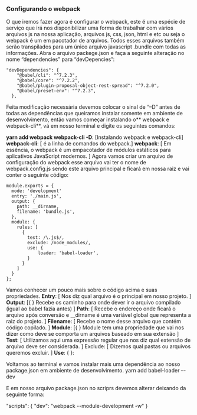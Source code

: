 ### Configurando o webpack
O que iremos fazer agora é configurar o webpack, este é uma espécie de serviço que irá nos disponibilizar uma forma de trabalhar com vários arquivos js na nossa aplicação, arquivos js, css, json, html e etc ou seja o webpack é um em pacotador de arquivos. Todos esses arquivos também serão transpilados para um único arquivo javascript .bundle com todas as informações. Abra o arquivo packege.json e faça a seguinte alteração no nome “dependencies” para “devDepencies”:



    "devDependencies": {
        "@babel/cli": "^7.2.3",
        "@babel/core": "^7.2.2",
        "@babel/plugin-proposal-object-rest-spread": "^7.2.0",
        "@babel/preset-env": "^7.2.3",
      },
Feita modificação necessária devemos colocar o sinal de “–D” antes de todas as dependências que queiramos instalar somente em ambiente de desenvolvimento, então vamos começar instalando o** webpack e webpack-cli**, vá em nosso terminal e digite os seguintes comandos:

**yarn add webpack webpack-cli -D**: [Instalando webpack e webpack-cli]
**webpack-cli**: [ é a linha de comandos do webpack.]
**webpack**: [ Em essência, o webpack é um empacotador de módulos estáticos para aplicativos JavaScript modernos. ]
Agora vamos criar um arquivo de configuração do webpack esse arquivo vai ter o nome de webpack.config.js sendo este arquivo principal e ficará em nossa raiz e vai conter o seguinte código:



    module.exports = {
      mode: 'development'
      entry: './main.js',
      output: {
        path: __dirname,
        filename: 'bundle.js',
      },
      module: {
        rules: [
          {
            test: /\.js$/,
            exclude: /node_modules/,
            use: {
                loader: 'babel-loader',
            }
          }
        ]
      }
    };
Vamos conhecer um pouco mais sobre o código acima e suas propriedades.
**Entry**: [ Nos diz qual arquivo é o principal em nosso projeto. ]
**Output**: [{ } Recebe os caminho para onde dever ir o arquivo compilado (igual ao babel fazia antes) ]
**Path**: [ Recebe o endereço onde ficará o arquivo após conversão e __dirname é uma variável global que representa a raiz do projeto. ]
**Filename**: [ Recebe o nome desse arquivo que contém código copilado. ]
**Module**: [{ } Module tem uma propriedade que vai nos dizer como deve se comporta um arquivos baseado em sua extensão ]
**Test**: [ Utilizamos aqui uma expressão regular que nos diz qual extensão de arquivo deve ser considerada. ]
Exclude: [ Dizemos qual pastas ou arquivos queremos excluir. ]
**Use**: { }:

Voltamos ao terminal e vamos instalar mais uma dependência ao nosso package.json em ambiente de desenvolvimento.
yarn add babel-loader –-dev

E em nosso arquivo package.json no scriprs devemos alterar deixando da seguinte forma:

"scripts": {
    "dev": "webpack --module-development -w"
  }
  